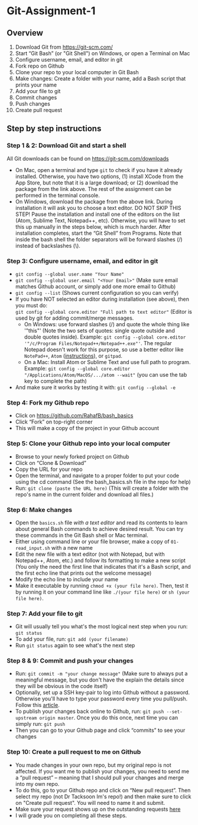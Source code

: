 # Git-Assignment-1
## Overview

1. Download Git from https://git-scm.com/ 
2. Start “Git Bash” (or "Git Shell") on Windows, or open a Terminal on Mac
3. Configure username, email, and editor in git
4. Fork repo  on Github
5. Clone your repo to your local computer in Git Bash
6. Make changes: Create a folder with your name, add a Bash script that prints your name
7. Add your file to git
8. Commit changes
9. Push changes
10. Create pull request

## Step by step instructions

### Step 1 & 2: Download Git and start a shell

All Git downloads can be found on https://git-scm.com/downloads

- On Mac, open a terminal and type `git` to check if you have it already installed. Otherwise, you have two options, (1) install XCode from the App Store, but note that it is a large download; or (2) download the package from the link above. The rest of the assignment can be performed in the terminal console.
- On Windows, download the package from the above link. During installation it will ask you to choose a text editor. DO NOT SKIP THIS STEP! Pause the installation and install one of the editors on the list (Atom, Sublime Text, Notepad++, etc). Otherwise, you will have to set this up manually in the steps below, which is much harder. After installation completes, start the “Git Shell” from Programs. Note that inside the bash shell the folder separators will be forward slashes (/) instead of backslashes (\\).

### Step 3: Configure username, email, and editor in git

- `git config --global user.name "Your Name"`
- `git config --global user.email "<Your Email>"` 
  (Make sure email matches Github account, or simply add one more email to Github)
- `git config --list` 
  (Shows current configuration so you can verify)
- If you have NOT selected an editor during installation (see above), then you must do:<br>
 `git config --global core.editor "Full path to text editor"`
  (Editor is used by git for adding commit/merge messages. 
    - On Windows: use forward slashes (/) and quote the whole thing like '"this"' (Note the two sets of quotes: single quote outside and double quotes inside). 
    Example: `git config --global core.editor '"/c/Program Files/Notepad++/Notepad++.exe"'`. The regular Notepad doesn't work for this purpose, so use a better editor like `NotePad++`, `Atom` ([instructions](https://help.github.com/articles/associating-text-editors-with-git/)), or `gitpad`.
    - On a Mac: Install Atom or Sublime Text and use full path to program. Example: `git config --global core.editor "/Applications/Atom/MacOS/.../atom --wait"` (you can use the tab key to complete the path)
- And make sure it works by testing it with: `git config --global -e`

### Step 4: Fork my Github repo

- Click on https://github.com/RahafB/bash_basics
- Click “Fork” on top-right corner
- This will make a copy of the project in your Github account

### Step 5: Clone your Github repo into your local computer

- Browse to your newly forked project on Github
- Click on “Clone & Download” 
- Copy the URL for your repo
- Open the terminal, and navigate to a proper folder to put your code using the cd command
  (See the bash_basics.sh file in the repo for help)
- Run: `git clone (paste the URL here)`
  (This will create a folder with the repo's name in the current folder and download all files.)

### Step 6: Make changes

- Open the `basics.sh` file *with a text editor* and read its contents to learn about general Bash commands to achieve desired result. You can try these commands in the Git Bash shell or Mac terminal. 
- Either using command line or your file browser, make a copy of `01-read_input.sh` with a new name
- Edit the new file with a text editor (not with Notepad, but with Notepad++, Atom, etc.) and follow its formatting to make a new script
  (You only the need the first line that indicates that it's a Bash script, and the first echo line that prints out the welcome message)
- Modify the echo line to include your name
- Make it executable by running `chmod +x (your file here)`. Then, test it by running it on your command line like `./(your file here)` or `sh (your file here)`.

### Step 7: Add your file to git

- Git will usually tell you what's the most logical next step when you run: `git status`
- To add your file, run: `git add (your filename)`
- Run `git status` again to see what's the next step

### Step 8 & 9: Commit and push your changes

- Run: `git commit -m "your change message"`
  (Make sure to always put a meaningful message, but you don't have the explain the details since they will be obvious in the code itself)
- Optionally, set up a SSH key-pair to log into Github without a password. Otherwise you'll have to type your password every time you pull/push. Follow this [article](https://help.github.com/articles/generating-a-new-ssh-key-and-adding-it-to-the-ssh-agent/).
- To publish your changes back online to Github, run: `git push --set-upstream origin master`. Once you do this once, next time you can simply run: `git push`
- Then you can go to your Github page and click “commits” to see your changes

### Step 10: Create a pull request to me on Github

- You made changes in your own repo, but my original repo is not affected. If you want me to publish your changes, you need to send me a “pull request” – meaning that I should pull your changes and merge into my own repo.
- To do this, go to your Github repo and click on “New pull request”. Then select my repo (not Dr Tacksoon Im's repo!) and then make sure to click on "Create pull request". You will need to name it and submit.
- Make sure your request shows up on the outstanding requests [here](https://github.com/cengique/bash_basics/pulls?utf8=%E2%9C%93&q=is%3Apr+is%3Aopen+)
- I will grade you on completing all these steps.
